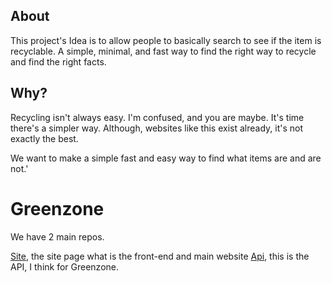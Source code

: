 ## About

This project's Idea is to allow people to basically search to see if the item is recyclable. A simple, minimal, and fast way to find the right way to recycle and find the right facts.

## Why?

Recycling isn't always easy. I'm confused, and you are maybe. It's time there's a simpler way. Although, websites like this exist already, it's not exactly the best.

We want to make a simple fast and easy way to find what items are and are not.'

# Greenzone

We have 2 main repos.

[Site](https://github.com/Greenzoneorg/site), the site page what is the front-end and main website
[Api](https://github.com/Greenzoneorg/Api), this is the API, I think for Greenzone.


